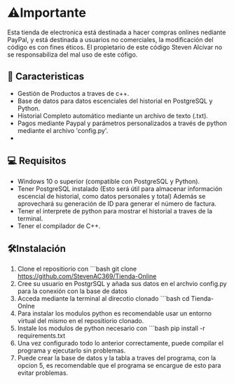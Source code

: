 # ⚠️Importante 
Esta tienda de electronica está destinada a hacer compras onlines nediante PayPal, y está destinada a usuarios no comerciales, la modificación del código es con fines éticos. El propietario de este código Steven Alcívar no se responsabiliza del mal uso de este cófigo.

## 🚀 Caracteristicas 
- Gestión de Productos a traves de c++.
- Base de datos para datos escenciales del historial en PostgreSQL y Python.
- Historial Completo automático mediante un archivo de texto (.txt).
- Pagos mediante Paypal y parámetros personalizados a través de python mediante el archivo 'config.py'.
- 
## 💻 Requisitos
- Windows 10 o superior (compatible con PostgreSQL y Python).
- Tener PostgreSQL instalado (Esto será útil para almacenar información escencial de historial, como datos personales y total) Además se aprovechará su generación de ID para generar el número de factura.
- Tener el interprete de python para mostrar el historial a traves de la terminal.
- Tener el compilador de C++.

## 🛠️Instalación
1. Clone el repositiorio con ```bash git clone https://github.com/StevenAC369/Tienda-Online
2. Cree su usuario en PostgrSQL y añada sus datos en el archvio config.py para la conexión con la base de datos
3. Acceda mediante la terminal al direcotio clonado ```bash cd Tienda-Onlne
4. Para instalar los modulos python es recomendable usar un entorno virtual del mismo en el repositiorio clonado.
5. Instale los modulos de python necesario con ```bash pip install -r requirements.txt
6. Una vez configurado todo lo anterior correctamente, puede compilar el programa y ejecutarlo sin problemas.
7. Puede crear la base de datos y la tabla a traves del programa, con la opcion 5, es recomendable que el programa se encargue de esto para evitar problemas.

